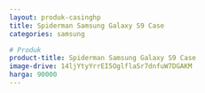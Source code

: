```yaml
---
layout: produk-casinghp
title: Spiderman Samsung Galaxy S9 Case
categories: samsung

# Produk
product-title: Spiderman Samsung Galaxy S9 Case
image-drive: 14ljYtyYrrEI5OglflaSr7dnfuW7DGAKM
harga: 90000
---
```

